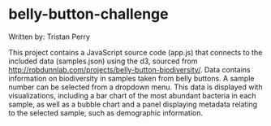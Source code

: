 # belly-button-challenge

Written by: Tristan Perry

This project contains a JavaScript source code (app.js) that connects to the included data (samples.json) using the d3, sourced from http://robdunnlab.com/projects/belly-button-biodiversity/. Data contains information on biodiversity in samples taken from belly buttons. A sample number can be selected from a dropdown menu. This data is displayed with visualizations, including a bar chart of the most abundant bacteria in each sample, as well as a bubble chart and a panel displaying metadata relating to the selected sample, such as demographic information.